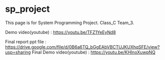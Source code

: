 # sp_project

This page is for System Programming Project.
Class_C Team_3.

Demo video(youtube) : https://youtu.be/TFZ1YeEyNd8

Final report ppt file : https://drive.google.com/file/d/0B6a6TQ_bGgEAbVBCTUJKUXhqSFE/view?usp=sharing
Final Demo video(youtube) : https://youtu.be/KHInoXuwpNQ
